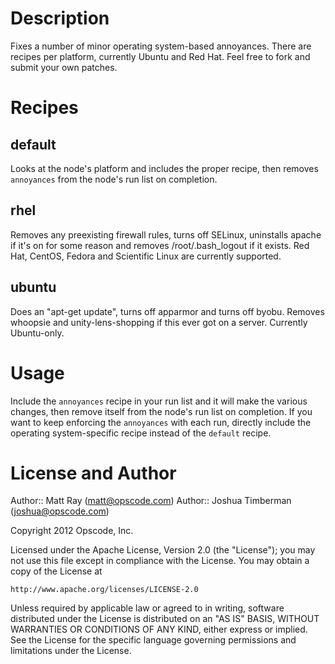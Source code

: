 Description
===========
Fixes a number of minor operating system-based annoyances. There are recipes per platform, currently Ubuntu and Red Hat. Feel free to fork and submit your own patches.

Recipes
=======

default
-------
Looks at the node's platform and includes the proper recipe, then removes `annoyances` from the node's run list on completion.

rhel
----
Removes any preexisting firewall rules, turns off SELinux, uninstalls apache if it's on for some reason and removes /root/.bash_logout if it exists. Red Hat, CentOS, Fedora and Scientific Linux are currently supported.

ubuntu
------
Does an "apt-get update", turns off apparmor and turns off byobu. Removes whoopsie and unity-lens-shopping if this ever got on a server. Currently Ubuntu-only.

Usage
=====
Include the `annoyances` recipe in your run list and it will make the various changes, then remove itself from the node's run list on completion. If you want to keep enforcing the `annoyances` with each run, directly include the operating system-specific recipe instead of the `default` recipe.

License and Author
==================

Author:: Matt Ray (<matt@opscode.com>)
Author:: Joshua Timberman (<joshua@opscode.com>)

Copyright 2012 Opscode, Inc.

Licensed under the Apache License, Version 2.0 (the "License");
you may not use this file except in compliance with the License.
You may obtain a copy of the License at

    http://www.apache.org/licenses/LICENSE-2.0

Unless required by applicable law or agreed to in writing, software
distributed under the License is distributed on an "AS IS" BASIS,
WITHOUT WARRANTIES OR CONDITIONS OF ANY KIND, either express or implied.
See the License for the specific language governing permissions and
limitations under the License.

